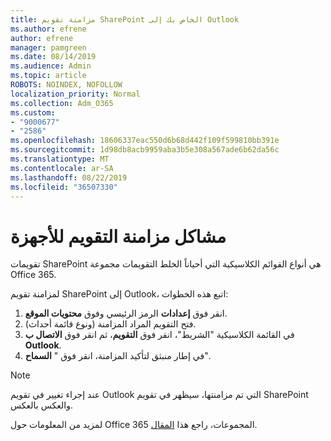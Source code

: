 ```yaml
---
title: مزامنة تقويم SharePoint الخاص بك إلى Outlook
ms.author: efrene
author: efrene
manager: pamgreen
ms.date: 08/14/2019
ms.audience: Admin
ms.topic: article
ROBOTS: NOINDEX, NOFOLLOW
localization_priority: Normal
ms.collection: Adm_O365
ms.custom:
- "9000677"
- "2586"
ms.openlocfilehash: 18606337eac550d6b68d442f109f599810bb391e
ms.sourcegitcommit: 1d98db8acb9959aba3b5e308a567ade6b62da56c
ms.translationtype: MT
ms.contentlocale: ar-SA
ms.lasthandoff: 08/22/2019
ms.locfileid: "36507330"
---
```

# <a name="issues-synchronizing-your-calendar-to-devices"></a>مشاكل مزامنة التقويم للأجهزة

تقويمات SharePoint هي أنواع القوائم الكلاسيكية التي أحياناً الخلط التقويمات مجموعة Office 365.

لمزامنة تقويم SharePoint إلى Outlook، اتبع هذه الخطوات:

1. انقر فوق **إعدادات** الرمز الرئيسي وفوق **محتويات الموقع**.
2. فتح التقويم المراد المزامنة (ونوع قائمة أحداث).
3. في القائمة الكلاسيكية "الشريط"، انقر فوق **التقويم**، ثم انقر فوق **الاتصال ب Outlook**.
4. في إطار منبثق لتأكيد المزامنة، انقر فوق " **السماح**".

>[!Note]
> عند إجراء تغيير في تقويم Outlook التي تم مزامنتها، سيظهر في تقويم SharePoint والعكس بالعكس.

لمزيد من المعلومات حول Office 365 المجموعات، راجع هذا [المقال](https://support.office.com/article/Learn-about-Office-365-groups-b565caa1-5c40-40ef-9915-60fdb2d97fa2).
